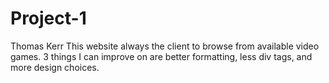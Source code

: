 # Project-1
Thomas Kerr
This website always the client to browse from available video games.
3 things I can improve on are better formatting, less div tags, and more design choices.
